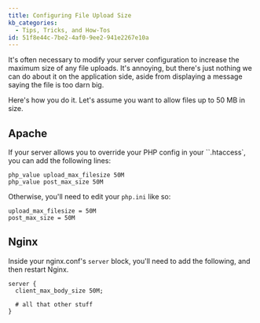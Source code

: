 ```yaml
---
title: Configuring File Upload Size
kb_categories:
  - Tips, Tricks, and How-Tos
id: 51f8e44c-7be2-4af0-9ee2-941e2267e10a
---
```

It's often necessary to modify your server configuration to increase the maximum size of any file uploads. It's annoying, but there's just nothing we can do about it on the application side, aside from displaying a message saying the file is too darn big.

Here's how you do it. Let's assume you want to allow files up to 50 MB in size.

## Apache

If your server allows you to override your PHP config in your ``.htaccess`, you can add the following lines:

```
php_value upload_max_filesize 50M
php_value post_max_size 50M
```

Otherwise, you'll need to edit your `php.ini` like so:


```
upload_max_filesize = 50M
post_max_size = 50M
```

## Nginx

Inside your nginx.conf's `server` block, you'll need to add the following, and then restart Nginx.

```
server {
  client_max_body_size 50M;

  # all that other stuff
}